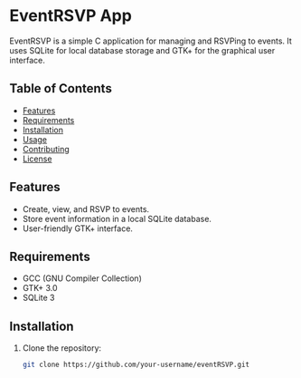 # EventRSVP App

EventRSVP is a simple C application for managing and RSVPing to events. It uses SQLite for local database storage and GTK+ for the graphical user interface.

## Table of Contents

- [Features](#features)
- [Requirements](#requirements)
- [Installation](#installation)
- [Usage](#usage)
- [Contributing](#contributing)
- [License](#license)

## Features

- Create, view, and RSVP to events.
- Store event information in a local SQLite database.
- User-friendly GTK+ interface.

## Requirements

- GCC (GNU Compiler Collection)
- GTK+ 3.0
- SQLite 3

## Installation

1. Clone the repository:

   ```bash
   git clone https://github.com/your-username/eventRSVP.git
